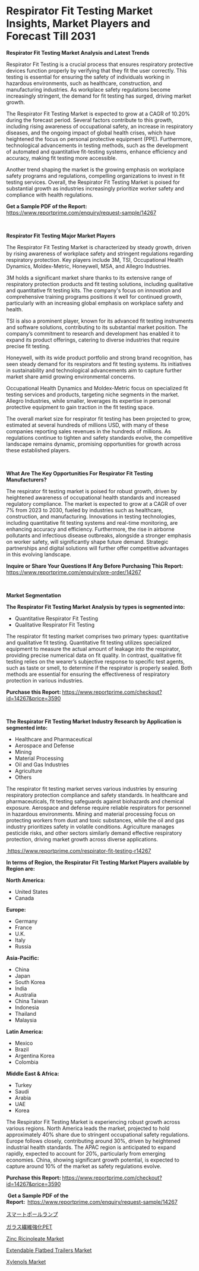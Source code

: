 <p><h1>Respirator Fit Testing Market Insights, Market Players and Forecast Till 2031</h1></p><p><strong>Respirator Fit Testing Market Analysis and Latest Trends</strong></p>
<p><p>Respirator Fit Testing is a crucial process that ensures respiratory protective devices function properly by verifying that they fit the user correctly. This testing is essential for ensuring the safety of individuals working in hazardous environments, such as healthcare, construction, and manufacturing industries. As workplace safety regulations become increasingly stringent, the demand for fit testing has surged, driving market growth.</p><p>The Respirator Fit Testing Market is expected to grow at a CAGR of 10.20% during the forecast period. Several factors contribute to this growth, including rising awareness of occupational safety, an increase in respiratory diseases, and the ongoing impact of global health crises, which have heightened the focus on personal protective equipment (PPE). Furthermore, technological advancements in testing methods, such as the development of automated and quantitative fit-testing systems, enhance efficiency and accuracy, making fit testing more accessible.</p><p>Another trend shaping the market is the growing emphasis on workplace safety programs and regulations, compelling organizations to invest in fit testing services. Overall, the Respirator Fit Testing Market is poised for substantial growth as industries increasingly prioritize worker safety and compliance with health regulations.</p></p>
<p><strong>Get a Sample PDF of the Report:&nbsp;</strong> <a href="https://www.reportprime.com/enquiry/request-sample/14267">https://www.reportprime.com/enquiry/request-sample/14267</a></p>
<p>&nbsp;</p>
<p><strong>Respirator Fit Testing Major Market Players</strong></p>
<p><p>The Respirator Fit Testing Market is characterized by steady growth, driven by rising awareness of workplace safety and stringent regulations regarding respiratory protection. Key players include 3M, TSI, Occupational Health Dynamics, Moldex-Metric, Honeywell, MSA, and Allegro Industries.</p><p>3M holds a significant market share thanks to its extensive range of respiratory protection products and fit testing solutions, including qualitative and quantitative fit testing kits. The company's focus on innovation and comprehensive training programs positions it well for continued growth, particularly with an increasing global emphasis on workplace safety and health.</p><p>TSI is also a prominent player, known for its advanced fit testing instruments and software solutions, contributing to its substantial market position. The company’s commitment to research and development has enabled it to expand its product offerings, catering to diverse industries that require precise fit testing.</p><p>Honeywell, with its wide product portfolio and strong brand recognition, has seen steady demand for its respirators and fit testing systems. Its initiatives in sustainability and technological advancements aim to capture further market share amid growing environmental concerns.</p><p>Occupational Health Dynamics and Moldex-Metric focus on specialized fit testing services and products, targeting niche segments in the market. Allegro Industries, while smaller, leverages its expertise in personal protective equipment to gain traction in the fit testing space.</p><p>The overall market size for respirator fit testing has been projected to grow, estimated at several hundreds of millions USD, with many of these companies reporting sales revenues in the hundreds of millions. As regulations continue to tighten and safety standards evolve, the competitive landscape remains dynamic, promising opportunities for growth across these established players.</p></p>
<p>&nbsp;</p>
<p><strong>What Are The Key Opportunities For Respirator Fit Testing Manufacturers?</strong></p>
<p><p>The respirator fit testing market is poised for robust growth, driven by heightened awareness of occupational health standards and increased regulatory compliance. The market is expected to grow at a CAGR of over 7% from 2023 to 2030, fueled by industries such as healthcare, construction, and manufacturing. Innovations in testing technologies, including quantitative fit testing systems and real-time monitoring, are enhancing accuracy and efficiency. Furthermore, the rise in airborne pollutants and infectious disease outbreaks, alongside a stronger emphasis on worker safety, will significantly shape future demand. Strategic partnerships and digital solutions will further offer competitive advantages in this evolving landscape.</p></p>
<p><strong>Inquire or Share Your Questions If Any Before Purchasing This Report:</strong> <a href="https://www.reportprime.com/enquiry/pre-order/14267">https://www.reportprime.com/enquiry/pre-order/14267</a></p>
<p>&nbsp;</p>
<p><strong>Market Segmentation</strong></p>
<p><strong>The Respirator Fit Testing Market Analysis by types is segmented into:</strong></p>
<p><ul><li>Quantitative Respirator Fit Testing</li><li>Qualitative Respirator Fit Testing</li></ul></p>
<p><p>The respirator fit testing market comprises two primary types: quantitative and qualitative fit testing. Quantitative fit testing utilizes specialized equipment to measure the actual amount of leakage into the respirator, providing precise numerical data on fit quality. In contrast, qualitative fit testing relies on the wearer’s subjective response to specific test agents, such as taste or smell, to determine if the respirator is properly sealed. Both methods are essential for ensuring the effectiveness of respiratory protection in various industries.</p></p>
<p><strong>Purchase this Report:&nbsp;</strong><a href="https://www.reportprime.com/checkout?id=14267&price=3590">https://www.reportprime.com/checkout?id=14267&price=3590</a></p>
<p>&nbsp;</p>
<p><strong>The Respirator Fit Testing Market Industry Research by Application is segmented into:</strong></p>
<p><ul><li>Healthcare and Pharmaceutical</li><li>Aerospace and Defense</li><li>Mining</li><li>Material Processing</li><li>Oil and Gas Industries</li><li>Agriculture</li><li>Others</li></ul></p>
<p><p>The respirator fit testing market serves various industries by ensuring respiratory protection compliance and safety standards. In healthcare and pharmaceuticals, fit testing safeguards against biohazards and chemical exposure. Aerospace and defense require reliable respirators for personnel in hazardous environments. Mining and material processing focus on protecting workers from dust and toxic substances, while the oil and gas industry prioritizes safety in volatile conditions. Agriculture manages pesticide risks, and other sectors similarly demand effective respiratory protection, driving market growth across diverse applications.</p></p>
<p><a href="https://www.reportprime.com/respirator-fit-testing-r14267">&nbsp;https://www.reportprime.com/respirator-fit-testing-r14267</a></p>
<p><strong>In terms of Region, the Respirator Fit Testing Market Players available by Region are:</strong></p>
<p>
    <p> <strong> North America: </strong>
        <ul>
            <li>United States</li>
            <li>Canada</li>
        </ul>
        </p> 
    <p> <strong> Europe: </strong>
        <ul>
            <li>Germany</li>
            <li>France</li>
            <li>U.K.</li>
            <li>Italy</li>
            <li>Russia</li>
        </ul>
        </p> 
    <p> <strong> Asia-Pacific: </strong>
        <ul>
            <li>China</li>
            <li>Japan</li>
            <li>South Korea</li>
            <li>India</li>
            <li>Australia</li>
            <li>China Taiwan</li>
            <li>Indonesia</li>
            <li>Thailand</li>
            <li>Malaysia</li>
        </ul>
        </p> 
    <p> <strong> Latin America: </strong>
        <ul>
            <li>Mexico</li>
            <li>Brazil</li>
            <li>Argentina Korea</li>
            <li>Colombia</li>
        </ul>
        </p> 
    <p> <strong> Middle East & Africa: </strong>
        <ul>
            <li>Turkey</li>
            <li>Saudi</li>
            <li>Arabia</li>
            <li>UAE</li>
            <li>Korea</li>
        </ul>
    </p>
    </p>
<p><p>The Respirator Fit Testing Market is experiencing robust growth across various regions. North America leads the market, projected to hold approximately 40% share due to stringent occupational safety regulations. Europe follows closely, contributing around 30%, driven by heightened industrial health standards. The APAC region is anticipated to expand rapidly, expected to account for 20%, particularly from emerging economies. China, showing significant growth potential, is expected to capture around 10% of the market as safety regulations evolve.</p></p>
<p><strong>Purchase this Report: </strong><a href="https://www.reportprime.com/checkout?id=14267&price=3590">https://www.reportprime.com/checkout?id=14267&price=3590</a></p>
<p>&nbsp;<strong>Get a Sample PDF of the Report:&nbsp;&nbsp;</strong><a href="https://www.reportprime.com/enquiry/request-sample/14267">https://www.reportprime.com/enquiry/request-sample/14267</a></p>
<p><strong></strong></p>
<p><p><a href="https://medium.com/@camron674/smart-pole-lamp-market-%E3%81%AF-%E3%82%B3%E3%82%B9%E3%83%88%E7%AE%A1%E7%90%86%E3%81%A8%E5%8A%B9%E7%8E%87%E5%90%91%E4%B8%8A%E3%82%92%E5%84%AA%E5%85%88%E3%81%97%E3%81%BE%E3%81%99-%E3%81%95%E3%82%89%E3%81%AB-%E5%A0%B1%E5%91%8A%E6%9B%B8%E3%81%AF%E5%B8%82%E5%A0%B4%E3%81%AE%E9%9C%80%E8%A6%81%E9%9D%A2%E3%81%A8%E4%BE%9B%E7%B5%A6%E9%9D%A2%E3%81%AE%E4%B8%A1%E6%96%B9%E3%82%92%E3%82%AB%E3%83%90%E3%83%BC%E3%81%97%E3%81%A6%E3%81%84%E3%81%BE%E3%81%99-smart-pole-lamp-%E5%B8%82%E5%A0%B4%E3%81%AF-085b5f0083aa">スマートポールランプ</a></p><p><a href="https://medium.com/@camron674/%E3%82%AC%E3%83%A9%E3%82%B9%E7%B9%8A%E7%B6%AD%E5%BC%B7%E5%8C%96pet%E7%94%A3%E6%A5%AD%E3%81%AE%E4%BA%88%E6%B8%AC-%E5%B8%82%E5%A0%B4%E3%81%AE%E5%A4%89%E5%8C%96%E3%81%A8%E6%88%A6%E7%95%A5%E7%9A%84%E5%BF%85%E9%A0%88%E4%BA%8B%E9%A0%85-2024%E5%B9%B4-2031%E5%B9%B4-7879fd440227">ガラス繊維強化PET</a></p><p><a href="https://www.linkedin.com/pulse/zinc-ricinoleate-market-analysis-report-global-insights-region-o6ime?trackingId=HjLL%2FBySROGNUZYgmAtZug%3D%3D">Zinc Ricinoleate Market</a></p><p><a href="https://medium.com/@theomorar/how-the-extendable-flatbed-trailers-market-is-changing-from-2024-to-2031-06827a22efd9">Extendable Flatbed Trailers Market</a></p><p><a href="https://www.linkedin.com/pulse/xylenols-market-size-segmentation-trends-growth-analysis-dz4ne?trackingId=lJ0HyB%2FAT2yI82SMY1o8Qg%3D%3D">Xylenols Market</a></p></p>